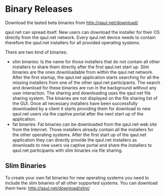 Binary Releases
===============

Download the lasted beta binaries from http://qaul.net/download/

qaul.net can spread itself. New users can download the installer for their OS directly 
from the qaul.net network. Every qaul.net device needs to contain therefore the qaul.net
installers for all provided operating systems. 

There are two kind of binaries:
* slim binaries: Is the name for those installers that do not contain all other 
  installers to share them directly after the first qaul.net start up. Slim binaries are 
  the ones downloadable from within the qaul.net network. After the first startup, the
  qaul.net application starts searching for all the missing installers from one of the 
  other qaul.net participants. The search and download for these binaries are run in the
  background without any user interaction. The sharing and downloading uses the qaul.net 
  file sharing system. The binaries are not displayed on the file sharing list of the GUI.
  Once all necessary installers have been successfully downloaded by a client it starts 
  providing them for download to new qaul.net users via the captive portal after the next 
  start up of the application.
* fat binaries: Fat binaries can be downloaded from the qaul.net web site from the 
  Internet. Those installers already contain all the installers for the other operating
  systems. After the first start up of the qaul.net application they can directly provide 
  the qaul.net installers as downloads to new users via captive portal and share the 
  installers to qaul.net participants with slim binaries via file sharing.


Slim Binaries
-------------

To create your own fat binaries for new operating systems you need to include the slim
binaries of all other supported systems. You can download them here: 
http://qaul.net/download/slim/
